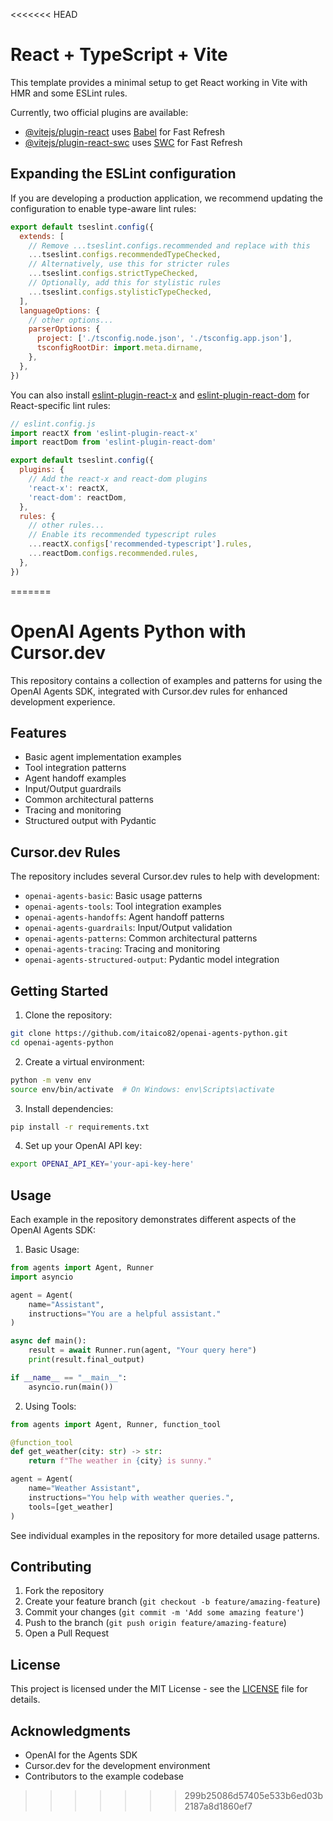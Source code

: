 <<<<<<< HEAD
# React + TypeScript + Vite

This template provides a minimal setup to get React working in Vite with HMR and some ESLint rules.

Currently, two official plugins are available:

- [@vitejs/plugin-react](https://github.com/vitejs/vite-plugin-react/blob/main/packages/plugin-react/README.md) uses [Babel](https://babeljs.io/) for Fast Refresh
- [@vitejs/plugin-react-swc](https://github.com/vitejs/vite-plugin-react-swc) uses [SWC](https://swc.rs/) for Fast Refresh

## Expanding the ESLint configuration

If you are developing a production application, we recommend updating the configuration to enable type-aware lint rules:

```js
export default tseslint.config({
  extends: [
    // Remove ...tseslint.configs.recommended and replace with this
    ...tseslint.configs.recommendedTypeChecked,
    // Alternatively, use this for stricter rules
    ...tseslint.configs.strictTypeChecked,
    // Optionally, add this for stylistic rules
    ...tseslint.configs.stylisticTypeChecked,
  ],
  languageOptions: {
    // other options...
    parserOptions: {
      project: ['./tsconfig.node.json', './tsconfig.app.json'],
      tsconfigRootDir: import.meta.dirname,
    },
  },
})
```

You can also install [eslint-plugin-react-x](https://github.com/Rel1cx/eslint-react/tree/main/packages/plugins/eslint-plugin-react-x) and [eslint-plugin-react-dom](https://github.com/Rel1cx/eslint-react/tree/main/packages/plugins/eslint-plugin-react-dom) for React-specific lint rules:

```js
// eslint.config.js
import reactX from 'eslint-plugin-react-x'
import reactDom from 'eslint-plugin-react-dom'

export default tseslint.config({
  plugins: {
    // Add the react-x and react-dom plugins
    'react-x': reactX,
    'react-dom': reactDom,
  },
  rules: {
    // other rules...
    // Enable its recommended typescript rules
    ...reactX.configs['recommended-typescript'].rules,
    ...reactDom.configs.recommended.rules,
  },
})
```
=======
# OpenAI Agents Python with Cursor.dev

This repository contains a collection of examples and patterns for using the OpenAI Agents SDK, integrated with Cursor.dev rules for enhanced development experience.

## Features

- Basic agent implementation examples
- Tool integration patterns
- Agent handoff examples
- Input/Output guardrails
- Common architectural patterns
- Tracing and monitoring
- Structured output with Pydantic

## Cursor.dev Rules

The repository includes several Cursor.dev rules to help with development:

- `openai-agents-basic`: Basic usage patterns
- `openai-agents-tools`: Tool integration examples
- `openai-agents-handoffs`: Agent handoff patterns
- `openai-agents-guardrails`: Input/Output validation
- `openai-agents-patterns`: Common architectural patterns
- `openai-agents-tracing`: Tracing and monitoring
- `openai-agents-structured-output`: Pydantic model integration

## Getting Started

1. Clone the repository:
```bash
git clone https://github.com/itaico82/openai-agents-python.git
cd openai-agents-python
```

2. Create a virtual environment:
```bash
python -m venv env
source env/bin/activate  # On Windows: env\Scripts\activate
```

3. Install dependencies:
```bash
pip install -r requirements.txt
```

4. Set up your OpenAI API key:
```bash
export OPENAI_API_KEY='your-api-key-here'
```

## Usage

Each example in the repository demonstrates different aspects of the OpenAI Agents SDK:

1. Basic Usage:
```python
from agents import Agent, Runner
import asyncio

agent = Agent(
    name="Assistant",
    instructions="You are a helpful assistant."
)

async def main():
    result = await Runner.run(agent, "Your query here")
    print(result.final_output)

if __name__ == "__main__":
    asyncio.run(main())
```

2. Using Tools:
```python
from agents import Agent, Runner, function_tool

@function_tool
def get_weather(city: str) -> str:
    return f"The weather in {city} is sunny."

agent = Agent(
    name="Weather Assistant",
    instructions="You help with weather queries.",
    tools=[get_weather]
)
```

See individual examples in the repository for more detailed usage patterns.

## Contributing

1. Fork the repository
2. Create your feature branch (`git checkout -b feature/amazing-feature`)
3. Commit your changes (`git commit -m 'Add some amazing feature'`)
4. Push to the branch (`git push origin feature/amazing-feature`)
5. Open a Pull Request

## License

This project is licensed under the MIT License - see the [LICENSE](LICENSE) file for details.

## Acknowledgments

- OpenAI for the Agents SDK
- Cursor.dev for the development environment
- Contributors to the example codebase
>>>>>>> 299b25086d57405e533b6ed03b2187a8d1860ef7
